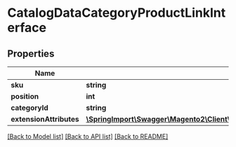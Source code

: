 # CatalogDataCategoryProductLinkInterface

## Properties
Name | Type | Description | Notes
------------ | ------------- | ------------- | -------------
**sku** | **string** |  | [optional] 
**position** | **int** |  | [optional] 
**categoryId** | **string** | Category id | 
**extensionAttributes** | [**\SpringImport\Swagger\Magento2\Client\Model\CatalogDataCategoryProductLinkExtensionInterface**](CatalogDataCategoryProductLinkExtensionInterface.md) |  | [optional] 

[[Back to Model list]](../README.md#documentation-for-models) [[Back to API list]](../README.md#documentation-for-api-endpoints) [[Back to README]](../README.md)


